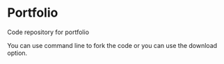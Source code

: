 # Portfolio
Code repository for portfolio

You can use command line to fork the code or you can use the download option.



